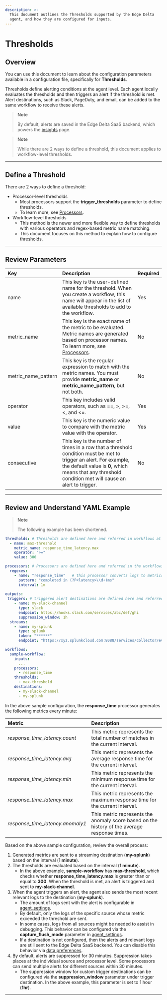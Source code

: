 ```yaml
---
description: >-
  This document outlines the Thresholds supported by the Edge Delta
  agent, and how they are configured for inputs.
---
```


# Thresholds

## Overview

You can use this document to learn about the configuration parameters available in a configuration file, specifically for **Thresholds**.

Thresholds define alerting conditions at the agent level. Each agent locally evaluates the thresholds and then triggers an alert if the threshold is met. Alert destinations, such as Slack, PageDuty, and email, can be added to the same workflow to receive these alerts. 

> **Note**
> 
> By default, alerts are saved in the Edge Delta SaaS backend, which powers the [insights](https://admin.edgedelta.com/insights) page.

> **Note**
> 
> While there are 2 ways to define a threshold, this document applies to workflow-level thresholds.

***

## Define a Threshold

There are 2 ways to define a threshold:

  * Processor-level thresholds
    *  Most processors support the **trigger_thresholds** parameter to define thresholds. 
    *  To learn more, see [Processors](./processors.md).
  * Workflow-level thresholds
    * This method is the newer and more flexible way to define thresholds with various operators and regex-based metric name matching. 
    * This document focuses on this method to explain how to configure thresholds. 

***

## Review Parameters 

| Key | Description | Required |
| :--- | :--- | :--- |
| name | This key is the user-defined name for the threshold. When you create a workflow, this name will appear in the list of available thresholds to add to the workflow. | Yes |
| metric_name | This key is the exact name of the metric to be evaluated. Metric names are generated based on processor names. To learn more, see [Processors](./processors.md). | No |
| metric_name_pattern | This key is the regular expression to match with the metric names. You must provide **metric_name** or **metric_name_pattern**, but not both. | No |
| operator | This key includes valid operators, such as ==, >, >=, <, and <=. | Yes |
| value | This key is the numeric value to compare with the metric value with the operator. | Yes |
| consecutive | This key is the number of times in a row that a threshold condition must be met to trigger an alert. For example, the default value is **0**, which means that any threshold condition met will cause an alert to trigger. | No |

***

## Review and Understand YAML Example 

> **Note**
> 
> The following example has been shortened.


```yaml
thresholds: # Thresholds are defined here and referred in workflows at the bottom.
  - name: max-threshold
    metric_name: response_time_latency.max
    operator: ">="
    value: 300

processors: # Processors are defined here and referred in the workflows at the bottom.
  regexes: 
    - name: "response_time"   # this processor converts logs to metrics based on below pattern. 
      pattern: "completed in (?P<latency>\\d+)ms"
      interval: 1m
  
outputs:
 triggers: # triggered alert destinations are defined here and referred in the workflows at the bottom.
    - name: my-slack-channel
      type: slack
      endpoint: https://hooks.slack.com/services/abc/def/ghi
      suppression_window: 1h
  streams:
    - name: my-splunk
      type: splunk
      token: "******"
      endpoint: "https://xyz.splunkcloud.com:8088/services/collector/event"

workflows:
  sample-workflow:
    inputs:
      ...
    processors:
      - response_time
    thresholds:
      - max-threshold
    destinations:
      - my-slack-channel
      - my-splunk
```

In the above sample configuration, the **response_time** processor generates the following metrics every minute:

| Metric | Description | 
| :--- | :--- | 
| _response\_time\_latency.count_ | This metric represents the total number of matches in the current interval. | 
| _response\_time\_latency.avg_ | This metric represents the average response time for the current interval. | 
| _response\_time\_latency.min_ | This metric represents the minimum response time for the current interval. | 
| _response\_time\_latency.max_ | This metric represents the maximum response time for the current interval. | 
| _response\_time\_latency.anomaly1_ | This metric represents the anomaly score based on the history of the average response times. | 


Based on the above sample configuration, review the overall process:

1. Generated metrics are sent to a streaming destination (**my-splunk**) based on the interval (**1 minute**).
2. The thresholds are evaluated based on the interval (**1 minute**). 
    * In the above example, **sample-workflow** has **max-threshold**, which checks whether **response\_time\_latency.max** is greater than or equal to **300**. When the threshold is met, an alert is triggered and sent to **my-slack-channel**. 
3. When the agent triggers an alert, the agent also sends the most recent relevant logs to the destination (**my-splunk**). 
    * The amount of logs sent with the alert is configurable in [agent_settings](./agent-settings.md). 
    * By default, only the logs of the specific source whose metric exceeded the threshold are sent. 
    * In some cases, logs from all sources might be needed to assist in debugging. This behavior can be configured via the **capture_flush_mode** parameter in [agent_settings](./agent-settings.md).
    * If a destination is not configured, then the alerts and relevant logs are still sent to the Edge Delta SaaS backend. You can disable this behavior via [data preferences](../appendices/data_preferences.md).
4. By default, alerts are suppressed for 30 minutes. Suppression takes places at the individual source and processor level. Some processors can send multiple alerts for different sources within 30 minutes.
    * The suppression window for custom trigger destinations can be configured via the **suppression_window** parameter under trigger destination. In the above example, this parameter is set to 1 hour (**1hr**).


***
